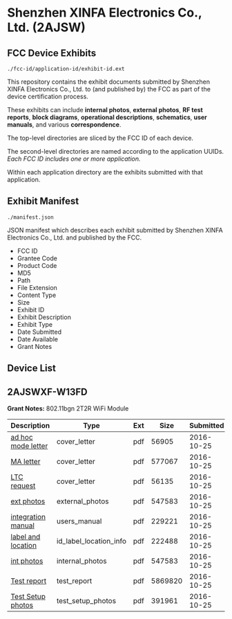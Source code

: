 # Shenzhen XINFA Electronics Co., Ltd. (2AJSW)
## FCC Device Exhibits

```
./fcc-id/application-id/exhibit-id.ext
```

This repository contains the exhibit documents submitted by Shenzhen XINFA Electronics Co., Ltd. to (and published by) the FCC as part of the device certification process.

These exhibits can include **internal photos**, **external photos**, **RF test reports**, **block diagrams**, **operational descriptions**, **schematics**, **user manuals**, and various **correspondence**.

The top-level directories are sliced by the FCC ID of each device.

The second-level directories are named according to the application UUIDs. *Each FCC ID includes one or more application.*

Within each application directory are the exhibits submitted with that application. 

## Exhibit Manifest

```
./manifest.json
```

JSON manifest which describes each exhibit submitted by Shenzhen XINFA Electronics Co., Ltd. and published by the FCC.

- FCC ID
- Grantee Code
- Product Code
- MD5
- Path
- File Extension
- Content Type
- Size
- Exhibit ID
- Exhibit Description
- Exhibit Type
- Date Submitted
- Date Available
- Grant Notes

## Device List
## 2AJSWXF-W13FD
**Grant Notes:** 802.11bgn 2T2R WiFi Module

| Description | Type | Ext | Size | Submitted | Available |
| ----------- | ---- | --- | ---- | --------- | --------- |
| [ad hoc mode letter](2AJSWXF-W13FD/7be8eba6c2ad338fb7d17b2b071ee25a/3173397.pdf) | cover_letter | pdf | 56905 | 2016-10-25 | 2016-10-25 |
| [MA letter](2AJSWXF-W13FD/7be8eba6c2ad338fb7d17b2b071ee25a/3173398.pdf) | cover_letter | pdf | 577067 | 2016-10-25 | 2016-10-25 |
| [LTC request](2AJSWXF-W13FD/7be8eba6c2ad338fb7d17b2b071ee25a/3173400.pdf) | cover_letter | pdf | 56135 | 2016-10-25 | 2016-10-25 |
| [ext photos](2AJSWXF-W13FD/7be8eba6c2ad338fb7d17b2b071ee25a/3173401.pdf) | external_photos | pdf | 547583 | 2016-10-25 | 2016-10-25 |
| [integration manual](2AJSWXF-W13FD/7be8eba6c2ad338fb7d17b2b071ee25a/3173399.pdf) | users_manual | pdf | 229221 | 2016-10-25 | 2016-10-25 |
| [label and location](2AJSWXF-W13FD/7be8eba6c2ad338fb7d17b2b071ee25a/3173403.pdf) | id_label_location_info | pdf | 222488 | 2016-10-25 | 2016-10-25 |
| [int photos](2AJSWXF-W13FD/7be8eba6c2ad338fb7d17b2b071ee25a/3173401.pdf) | internal_photos | pdf | 547583 | 2016-10-25 | 2016-10-25 |
| [Test report](2AJSWXF-W13FD/7be8eba6c2ad338fb7d17b2b071ee25a/3173404.pdf) | test_report | pdf | 5869820 | 2016-10-25 | 2016-10-25 |
| [Test Setup photos](2AJSWXF-W13FD/7be8eba6c2ad338fb7d17b2b071ee25a/3173405.pdf) | test_setup_photos | pdf | 391961 | 2016-10-25 | 2016-10-25 |
